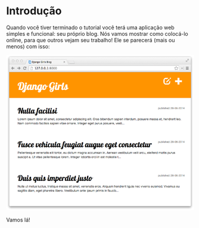 # Introdução

Quando você tiver terminado o tutorial você terá uma aplicação web simples e funcional: seu próprio blog. Nós vamos mostrar como colocá-lo online, para que outros vejam seu trabalho! Ele se parecerá \(mais ou menos\) com isso:

![](.gitbook/assets/2.png)

Vamos lá!

